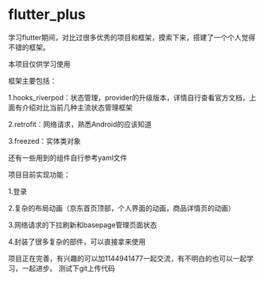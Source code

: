 # flutter_plus
学习flutter期间，对比过很多优秀的项目和框架，摸索下来，搭建了一个个人觉得不错的框架。


本项目仅供学习使用


框架主要包括：

1.hooks_riverpod：状态管理，provider的升级版本，详情自行查看官方文档，上面有介绍对比当前几种主流状态管理框架

2.retrofit：网络请求，熟悉Android的应该知道

3.freezed：实体类对象

还有一些用到的组件自行参考yaml文件


项目目前实现功能：

1.登录

2.复杂的布局动画（京东首页顶部，个人界面的动画，商品详情页的动画）

3.网络请求的下拉刷新和basepage管理页面状态

4.封装了很多复杂的部件，可以直接拿来使用

项目正在完善，有兴趣的可以加1144941477一起交流，有不明白的也可以一起学习，一起进步。
测试下git上传代码
